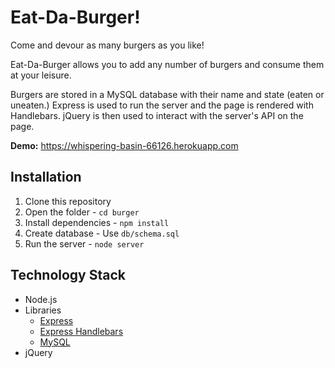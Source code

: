 # Eat-Da-Burger!

Come and devour as many burgers as you like!

Eat-Da-Burger allows you to add any number of burgers and consume them at your leisure.

Burgers are stored in a MySQL database with their name and state (eaten or uneaten.) Express is used to run the server and the page is rendered with Handlebars. jQuery is then used to interact with the server's API on the page.

**Demo:** https://whispering-basin-66126.herokuapp.com

## Installation

1. Clone this repository
2. Open the folder - `cd burger`
3. Install dependencies - `npm install`
4. Create database - Use `db/schema.sql`
5. Run the server - `node server`

## Technology Stack

- Node.js
- Libraries
  - [Express](https://www.npmjs.com/package/express)
  - [Express Handlebars](https://www.npmjs.com/package/express-handlebars)
  - [MySQL](https://www.npmjs.com/package/mysql)
- jQuery
